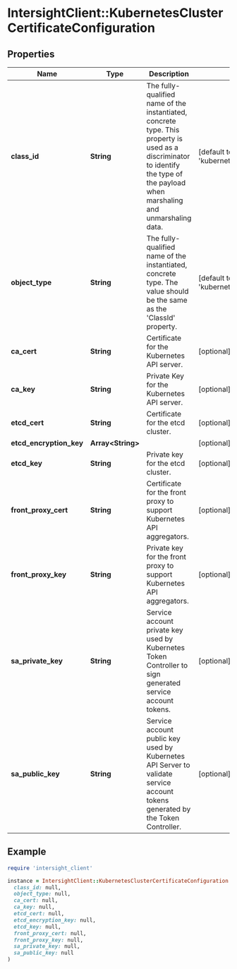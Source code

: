 # IntersightClient::KubernetesClusterCertificateConfiguration

## Properties

| Name | Type | Description | Notes |
| ---- | ---- | ----------- | ----- |
| **class_id** | **String** | The fully-qualified name of the instantiated, concrete type. This property is used as a discriminator to identify the type of the payload when marshaling and unmarshaling data. | [default to &#39;kubernetes.ClusterCertificateConfiguration&#39;] |
| **object_type** | **String** | The fully-qualified name of the instantiated, concrete type. The value should be the same as the &#39;ClassId&#39; property. | [default to &#39;kubernetes.ClusterCertificateConfiguration&#39;] |
| **ca_cert** | **String** | Certificate for the Kubernetes API server. | [optional] |
| **ca_key** | **String** | Private Key for the Kubernetes API server. | [optional] |
| **etcd_cert** | **String** | Certificate for the etcd cluster. | [optional] |
| **etcd_encryption_key** | **Array&lt;String&gt;** |  | [optional] |
| **etcd_key** | **String** | Private key for the etcd cluster. | [optional] |
| **front_proxy_cert** | **String** | Certificate for the front proxy to support Kubernetes API aggregators. | [optional] |
| **front_proxy_key** | **String** | Private key for the front proxy to support Kubernetes API aggregators. | [optional] |
| **sa_private_key** | **String** | Service account private key used by Kubernetes Token Controller to sign generated service account tokens. | [optional] |
| **sa_public_key** | **String** | Service account public key used by Kubernetes API Server to validate service account tokens generated by the Token Controller. | [optional] |

## Example

```ruby
require 'intersight_client'

instance = IntersightClient::KubernetesClusterCertificateConfiguration.new(
  class_id: null,
  object_type: null,
  ca_cert: null,
  ca_key: null,
  etcd_cert: null,
  etcd_encryption_key: null,
  etcd_key: null,
  front_proxy_cert: null,
  front_proxy_key: null,
  sa_private_key: null,
  sa_public_key: null
)
```

